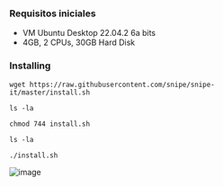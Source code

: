 ### Requisitos iniciales
- VM Ubuntu Desktop 22.04.2 6a bits
- 4GB, 2 CPUs, 30GB Hard Disk

### Installing

```shell
wget https://raw.githubusercontent.com/snipe/snipe-it/master/install.sh

ls -la

chmod 744 install.sh

ls -la

./install.sh

```

![image](https://user-images.githubusercontent.com/20743678/229463757-e255290c-35f9-4c1f-a529-f32f5193a93a.png)



